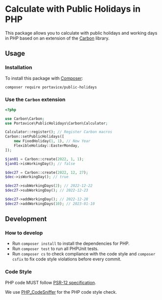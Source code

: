 # Calculate with Public Holidays in PHP

This package allows you to calculate with public holidays and working days in PHP
based on an extension of the [Carbon](https://github.com/briannesbitt/Carbon) library.

## Usage

### Installation
To install this package with [Composer](https://getcomposer.org/):

```bash
composer require portavice/public-holidays
```

### Use the `Carbon` extension

```php
<?php

use Carbon\Carbon;
use Portavice\PublicHolidays\Carbon\Calculator;

Calculator::register(); // Register Carbon macros
Carbon::setPublicHolidays([
    new FixedHoliday(1, 1), // New Year
    FlexibleHoliday::EasterMonday,
]);

$jan01 = Carbon::create(2022, 1, 1);
$jan01->isWorkingDay(); // false

$dec27 = Carbon::create(2022, 12, 27);
$dec->isWorkingDay(); // true

$dec27->subWorkingDays(2); // 2022-12-22
$dec27->subWorkingDay(); // 2022-12-23

$dec27->addWorkingDay(); // 2022-12-28
$dec27->addWorkingDays(10); // 2023-01-10
```

## Development

### How to develop
- Run `composer install` to install the dependencies for PHP.
- Run `composer test` to run all PHPUnit tests.
- Run `composer cs` to check compliance with the code style and `composer csfix` to fix code style violations before every commit.

### Code Style
PHP code MUST follow [PSR-12 specification](https://www.php-fig.org/psr/psr-12/).

We use [PHP_CodeSniffer](https://github.com/squizlabs/PHP_CodeSniffer) for the PHP code style check.
